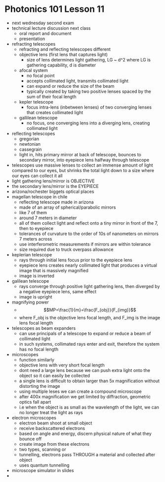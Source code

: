 # Photonics 101 Lesson 11
- next wednesday second exam
- technical lecture discussion next class
  - oral report and document
  - presentation
- refracting telescopes
  - refracting and reflecting telescopes different
  - objective lens (first lens that captures light)
    - size of lens determines light gathering, LG ~ d^2 where LG is gathering capability, d is diameter
  - afocal system
    - no focal point
    - accepts collimated light, transmits collimated light
    - can expand or reduce the size of the beam
    - typically created by taking two positive lenses spaced by the sum of their focal length
  - kepler telescope
    - focus intra-lens (inbetween lenses) of two converging lenses that creates collimated light
  - gallilean telescope
    - no focus, one converging lens into a diverging lens, creating collimated light
- reflecting telescopes
  - gregorian
  - newtonian
  - cassegrain
  - light in, hits primary mirror at back of telescope, bounces to secondary mirror, into eyepiece lens halfway through telescope
- telescopes use massive lenses to collect an immense amount of light compared to our eyes, but shrinks the total light down to a size where our eyes can collect it all
- light gathering lens/mirror is OBJECTIVE
- the secondary lens/mirror is the EYEPIECE
- arizona/rochester biggets optical places
- magellan telescope in chile
  - reflecting telescope made in arizona
  - made of an array of spherical/parabolic mirrors
  - like 7 of them
  - around 7 meters in diameter
  - all of them collect light and reflect onto a tiny mirror in front of the 7, then to eyepiece 
  - tolerances of curvature to the order of 10s of nanometers on mirrors 7 meters across
  - use interferometric measurements if mirrors are within tolerance
  - size required due to truck overpass allowance
- keplerian telescope
  - rays through initial lens focus prior to the eyepiece lens
  - eyepiece lens creates nearly collimated light that produces a virtual image that is massively magnified
  - image is inverted
- galilean telescope
  - rays converge through positive light gathering lens, then diverged by a negative eyepiece lens, same effect
  - image is upright
- magnifying power
  - $$MP=\frac{1}{m}=\frac{F_{obj}}{F_{img}}$$
  - where F_obj is the objective lens focal length, and F_img is the image lens focal length
- telescopes as beam expanders
  - can use principals of a telescope to expand or reduce a beam of collimated light
  - in such systems, collimated rays enter and exit, therefore the system has no focal length
- microscopes
  - function similarly
  - objective lens with very short focal length
  - dont need a large lens because we can push extra light onto the object so it can easily be collected
  - a single lens is difficult to obtain larger than 5x magnification without distorting the image
  - using multiple leses we can create a compound microscope
  - after 400x magnification we get limited by diffraction, geometric optics fall apart
  - i.e when the object is as small as the wavelength of the light, we can no longer treat the light as rays
- electron microscopes
  - electron beam shoot at small object
  - receive backscattered electrons
  - based on angle and energy, discern physical nature of what they bounce off
  - create image from these electrons
  - two types, scanning or
  - tunnelling, electrons pass THROUGH a material and collected after object
  - uses quantum tunnelling
- microscope simulator in slides
- 
